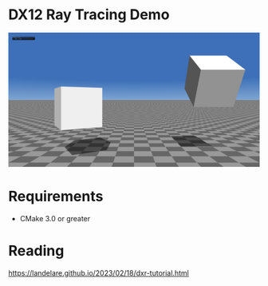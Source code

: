# DX12 Ray Tracing Demo

![](docs/screenshot.jpg)

# Requirements

* CMake 3.0 or greater

# Reading

https://landelare.github.io/2023/02/18/dxr-tutorial.html
